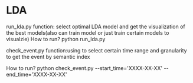 # LDA
run_lda.py function: select optimal LDA model and get the visualization of the  best models(also can train model or 
just train certain models to visualzie)
How to run?  python run_lda.py


check_event.py function:using to select certain time range and granularity to get the event by semantic index

How to run? python check_event.py --start_time='XXXX-XX-XX' --end_time='XXXX-XX-XX'